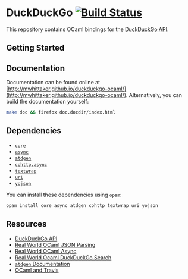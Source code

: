 # DuckDuckGo [![Build Status](https://travis-ci.org/mwhittaker/duckduckgo-ocaml.svg?branch=master)](https://travis-ci.org/mwhittaker/duckduckgo-ocaml)

This repository contains OCaml bindings for the [DuckDuckGo
API][duckduckgo_api].

## Getting Started ##

## Documentation ##
Documentation can be found online at
[http://mwhittaker.github.io/duckduckgo-ocaml/](http://mwhittaker.github.io/duckduckgo-ocaml/).
Alternatively, you can build the documentation yourself:

```bash
make doc && firefox doc.docdir/index.html
```

## Dependencies ##
- [`core`](http://opam.ocaml.org/packages/core/core.112.06.02/)
- [`async`](https://opam.ocaml.org/packages/async/async.112.06.00/)
- [`atdgen`](http://opam.ocaml.org/packages/atdgen/atdgen.1.5.0/)
- [`cohttp.async`](http://opam.ocaml.org/packages/cohttp/cohttp.0.15.1/)
- [`textwrap`](http://opam.ocaml.org/packages/textwrap/textwrap.0.1/)
- [`uri`](http://opam.ocaml.org/packages/uri/uri.1.7.2/)
- [`yojson`](http://opam.ocaml.org/packages/uri/uri.1.7.2/)

You can install these dependencies using `opam`:

```bash
opam install core async atdgen cohttp textwrap uri yojson
```

## Resources ##
- [DuckDuckGo API][duckduckgo_api]
- [Real World OCaml JSON Parsing](https://realworldocaml.org/v1/en/html/handling-json-data.html)
- [Real World OCaml Async](https://realworldocaml.org/v1/en/html/concurrent-programming-with-async.html)
- [Real World Ocaml DuckDuckGo Search](https://github.com/realworldocaml/examples/blob/master/code/async/search.ml)
- [`atdgen` Documentation](https://mjambon.github.io/atdgen-doc/)
- [OCaml and Travis](http://anil.recoil.org/2013/09/30/travis-and-ocaml.html)

[duckduckgo_api]: https://duckduckgo.com/api

